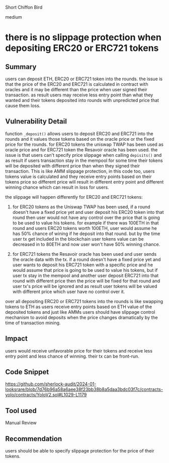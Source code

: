Short Chiffon Bird

medium

# there is no slippage protection when depositing ERC20 or ERC721 tokens

## Summary
users can deposit ETH, ERC20 or ERC721 token into the rounds. the issue is that the price of the ERC20 and ERC721 is calculated in contract with oracles and it may be different than the price when user signed their transaction. as result users may receive less entry point than what they wanted and their tokens deposited into rounds with unpredicted price that cause them loss.

## Vulnerability Detail
function `_deposit()` allows users to deposit ERC20 and ERC721 into the rounds and it values those tokens based on the oracle price or the fixed price for the rounds. for ERC20 tokens the uniswap TWAP has been used as oracle price and for ERC721 token the Resavoir oracle has been used. the issue is that users can't specify price slippage when calling `depisits()` and as result if users transaction stay in the mempool for some time their tokens will be deposited with different price than when they signed their transaction.
This is like AMM slippage protection, in this code too, users tokens value is calculated and they receive entry points based on their tokens price so different price will result in different entry point and different winning chance which can result in loss for users.

the slippage will happen differently for ERC20 and ERC721 tokens:
1. for ERC20 tokens as the Uniswap TWAP has been used, if a round doesn't have a fixed price yet and user deposit his ERC20 token into that round then user would not have any control over the price that is going to be used to value his tokens. for example if there was 100ETH in that round and users ERC20 tokens worth 100ETH, user would assume he has 50% chance of wining if he deposit into that round. but by the time user tx get included in the blockchain user tokens value can be decreased in to 80ETH and now user won't have 50% winning chance.

2. for ERC721 tokens the Resavoir oracle has been used and user sends the oracle data with the tx. if a round doesn't have a fixed price yet and user wants to deposit his ERC721 token with a specific price and he would assume that price is going to be used to value his tokens, but if user tx stay in the mempool and another user deposit ERC721 into that round with different price then the price will be fixed for that round and user tx's price will be ignored and as result user tokens will be valued with different price which user have no control over it.


over all depositing ERC20 or ERC721 tokens into the rounds is like swapping tokens to ETH as users receive entry points based on ETH value of the deposited tokens and just like AMMs users should have slippage control mechanism to avoid deposits when the price changes dramatically by the time of transaction mining.


## Impact
users would receive unfavorable price for their tokens and receive less entry point and less chance of winning. their tx can be front-run.

## Code Snippet
https://github.com/sherlock-audit/2024-01-looksrare/blob/7d76b96a58a6aee38f23bb38b8a5daa3bdc03f7c/contracts-yolo/contracts/YoloV2.sol#L1029-L1179

## Tool used
Manual Review

## Recommendation
users should be able to specify slippage protection for the price of their tokens.
